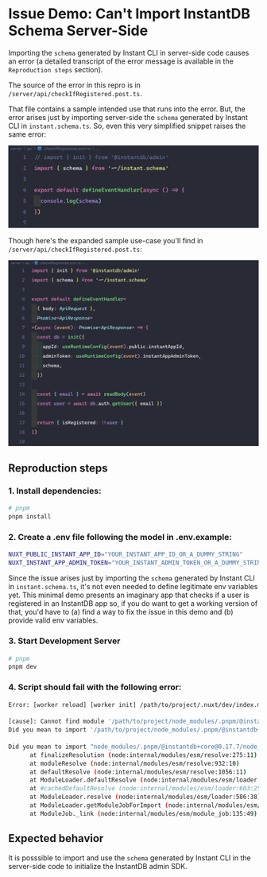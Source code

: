 # Issue Demo: Can't Import InstantDB Schema Server-Side

Importing the `schema` generated by Instant CLI in server-side code causes an error (a detailed transcript of the
error message is available in the `Reproduction steps` section).

The source of the error in this repro is in `/server/api/checkIfRegistered.post.ts`.

That file contains a sample intended use that runs into the error. But, the error arises just by importing server-side the
`schema` generated by Instant CLI in `instant.schema.ts`. So, even this very simplified snippet raises the same
error:

![minimal](/public/minimal.png)

Though here's the expanded sample use-case you'll find in `/server/api/checkIfRegistered.post.ts`:

![intended](/public/intended.png)

## Reproduction steps

### 1. Install dependencies:

```bash
# pnpm
pnpm install
```

### 2. Create a .env file following the model in .env.example:

```bash
NUXT_PUBLIC_INSTANT_APP_ID="YOUR_INSTANT_APP_ID_OR_A_DUMMY_STRING"
NUXT_INSTANT_APP_ADMIN_TOKEN="YOUR_INSTANT_ADMIN_TOKEN_OR_A_DUMMY_STRING"
```

Since the issue arises just by importing the `schema` generated by Instant CLI in `instant.schema.ts`,
it's not even needed to define legitimate env variables yet. This minimal demo presents an
imaginary app that checks if a user is registered in an InstantDB app so, if you do want to get a
working version of that, you'd have to (a) find a way to fix the issue in this demo and (b) provide
valid env variables.

### 3. Start Development Server

```bash
# pnpm
pnpm dev
```

### 4. Script should fail with the following error:

```bash
Error: [worker reload] [worker init] /path/to/project/.nuxt/dev/index.mjs failed

[cause]: Cannot find module '/path/to/project/node_modules/.pnpm/@instantdb+core@0.17.7/node_modules/@instantdb/core/dist/Reactor' imported from '/path/to/project/.nuxt/dev/index.mjs'
Did you mean to import '/path/to/project/node_modules/.pnpm/@instantdb+core@0.17.7/node_modules/@instantdb/code/dist/Reactor.js'?

Did you mean to import "node_modules/.pnpm/@instantdb+core@0.17.7/node_modules/@instantdb/core/dist/Reactor.js"?
      at finalizeResolution (node:internal/modules/esm/resolve:275:11)
      at moduleResolve (node:internal/modules/esm/resolve:932:10)
      at defaultResolve (node:internal/modules/esm/resolve:1056:11)
      at ModuleLoader.defaultResolve (node:internal/modules/esm/loader:654:12)
      at #cachedDefaultResolve (node:internal/modules/esm/loader:603:25)
      at ModuleLoader.resolve (node:internal/modules/esm/loader:586:38)
      at ModuleLoader.getModuleJobForImport (node:internal/modules/esm/loader:242:38)
      at ModuleJob._link (node:internal/modules/esm/module_job:135:49)
```

## Expected behavior

It is posssible to import and use the `schema` generated by Instant CLI in the server-side code to
initialize the InstantDB admin SDK.
